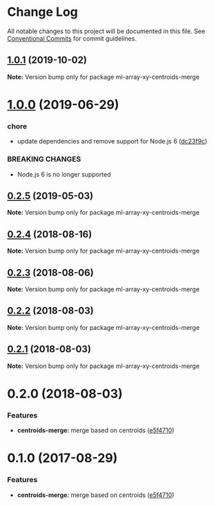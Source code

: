 # Change Log

All notable changes to this project will be documented in this file.
See [Conventional Commits](https://conventionalcommits.org) for commit guidelines.

## [1.0.1](https://github.com/mljs/array-xy/compare/ml-array-xy-centroids-merge@1.0.0...ml-array-xy-centroids-merge@1.0.1) (2019-10-02)

**Note:** Version bump only for package ml-array-xy-centroids-merge





# [1.0.0](https://github.com/mljs/array-xy/compare/ml-array-xy-centroids-merge@0.2.5...ml-array-xy-centroids-merge@1.0.0) (2019-06-29)


### chore

* update dependencies and remove support  for Node.js 6 ([dc23f9c](https://github.com/mljs/array-xy/commit/dc23f9c))


### BREAKING CHANGES

* Node.js 6 is no longer supported





## [0.2.5](https://github.com/mljs/array-xy/compare/ml-array-xy-centroids-merge@0.2.4...ml-array-xy-centroids-merge@0.2.5) (2019-05-03)

**Note:** Version bump only for package ml-array-xy-centroids-merge





<a name="0.2.4"></a>
## [0.2.4](https://github.com/mljs/array-xy/compare/ml-array-xy-centroids-merge@0.2.3...ml-array-xy-centroids-merge@0.2.4) (2018-08-16)




**Note:** Version bump only for package ml-array-xy-centroids-merge

<a name="0.2.3"></a>
## [0.2.3](https://github.com/mljs/array-xy/compare/ml-array-xy-centroids-merge@0.2.2...ml-array-xy-centroids-merge@0.2.3) (2018-08-06)




**Note:** Version bump only for package ml-array-xy-centroids-merge

<a name="0.2.2"></a>
## [0.2.2](https://github.com/mljs/array-xy/compare/ml-array-xy-centroids-merge@0.2.1...ml-array-xy-centroids-merge@0.2.2) (2018-08-03)




**Note:** Version bump only for package ml-array-xy-centroids-merge

<a name="0.2.1"></a>
## [0.2.1](https://github.com/mljs/array-xy/compare/ml-array-xy-centroids-merge@0.2.0...ml-array-xy-centroids-merge@0.2.1) (2018-08-03)

**Note:** Version bump only for package ml-array-xy-centroids-merge





<a name="0.2.0"></a>
# 0.2.0 (2018-08-03)


### Features

* **centroids-merge:** merge based on centroids ([e5f4710](https://github.com/mljs/array-xy/commit/e5f4710))





<a name="0.1.0"></a>
# 0.1.0 (2017-08-29)


### Features

* **centroids-merge:** merge based on centroids ([e5f4710](https://github.com/mljs/array-xy/commit/e5f4710))
